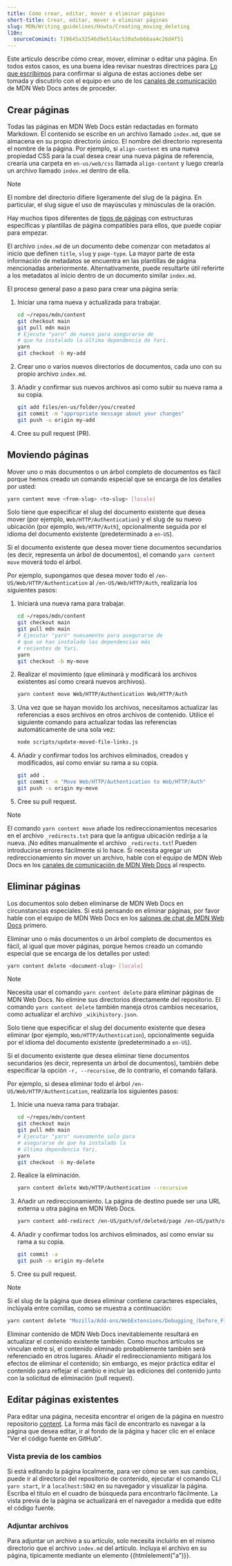 ```yaml
---
title: Cómo crear, editar, mover o eliminar páginas
short-title: Crear, editar, mover o eliminar páginas
slug: MDN/Writing_guidelines/Howto/Creating_moving_deleting
l10n:
  sourceComimit: 719645a32546d9e514ac530a5eb66aa4c26d4f51
---
```


Este artículo describe cómo crear, mover, eliminar o editar una página.
En todos estos casos, es una buena idea revisar nuestras directrices para [Lo que escribimos](/es/docs/MDN/Writing_guidelines/What_we_write) para confirmar si alguna de estas acciones debe ser tomada y discutirlo con el equipo en uno de los [canales de comunicación](/es/docs/MDN/Community/Communication_channels) de MDN Web Docs  antes de proceder.

## Crear páginas

Todas las páginas en MDN Web Docs están redactadas en formato Markdown. El contenido se escribe en un archivo llamado `index.md`, que se almacena en su propio directorio único. El nombre del directorio representa el nombre de la página. Por ejemplo, si `align-content` es una nueva propiedad CSS para la cual desea crear una nueva página de referencia, crearía una carpeta en `en-us/web/css` llamada `align-content` y luego crearía un archivo llamado `index.md` dentro de ella.

> [!NOTE]
> El nombre del directorio difiere ligeramente del slug de la página. En particular, el slug sigue el uso de mayúsculas y minúsculas de la oración.

Hay muchos tipos diferentes de [tipos de páginas](/es/docs/MDN/Writing_guidelines/Page_structures/Page_types) con estructuras específicas y plantillas de página compatibles para ellos, que puede copiar para empezar.

El archivo `index.md` de un documento debe comenzar con metadatos al inicio que definen `title`, `slug` y `page-type`. La mayor parte de esta información de metadatos se encuentra en las plantillas de página mencionadas anteriormente. Alternativamente, puede resultarte útil referirte a los metadatos al inicio dentro de un documento similar `index.md`.

El proceso general paso a paso para crear una página sería:

1. Iniciar una rama nueva y actualizada para trabajar.

   ```bash
   cd ~/repos/mdn/content
   git checkout main
   git pull mdn main
   # Ejecute "yarn" de nuevo para asegurarse de
   # que ha instalado la última dependencia de Yari.
   yarn
   git checkout -b my-add
   ```

2. Crear uno o varios nuevos directorios de documentos, cada uno con su propio archivo `index.md`.

3. Añadir y confirmar sus nuevos archivos así como subir su nueva rama a su copia.

   ```bash
   git add files/en-us/folder/you/created
   git commit -m "appropriate message about your changes"
   git push -u origin my-add
   ```

4. Cree su pull request (PR).

## Moviendo páginas

Mover uno o más documentos o un árbol completo de documentos es fácil
porque hemos creado un comando especial que se encarga de los detalles por usted:

```bash
yarn content move <from-slug> <to-slug> [locale]
```

Solo tiene que especificar el slug del documento existente que desea mover (por ejemplo, `Web/HTTP/Authentication`) y el slug de su nuevo ubicación (por ejemplo, `Web/HTTP/Auth`), opcionalmente seguida por el idioma del documento existente (predeterminado a `en-US`).

Si el documento existente que desea mover tiene documentos secundarios (es decir, representa un árbol de documentos), el comando `yarn content move` moverá todo el árbol.

Por ejemplo, supongamos que desea mover todo el `/en-US/Web/HTTP/Authentication` al `/en-US/Web/HTTP/Auth`, realizaría los siguientes pasos:

1. Iniciará una nueva rama para trabajar.

   ```bash
   cd ~/repos/mdn/content
   git checkout main
   git pull mdn main
   # Ejecutar "yarn" nuevamente para asegurarse de
   # que se han instalado las dependencias más
   # recientes de Yari.
   yarn
   git checkout -b my-move
   ```

2. Realizar el movimiento (que eliminará y modificará los archivos existentes así como creará nuevos archivos).

   ```bash
   yarn content move Web/HTTP/Authentication Web/HTTP/Auth
   ```

3. Una vez que se hayan movido los archivos, necesitamos actualizar las referencias a esos archivos en otros archivos de contenido. Utilice el siguiente comando para actualizar todas las referencias automáticamente de una sola vez:

   ```bash
   node scripts/update-moved-file-links.js
   ```

4. Añadir y confirmar todos los archivos eliminados, creados y modificados, así como enviar su rama a su copia.

   ```bash
   git add .
   git commit -m "Move Web/HTTP/Authentication to Web/HTTP/Auth"
   git push -u origin my-move
   ```

5. Cree su pull request.

> [!NOTE]
> El comando `yarn content move` añade los redireccionamientos necesarios en el archivo `_redirects.txt` para que la antigua ubicación redirija a la nueva. ¡No edites manualmente el archivo `_redirects.txt`! Pueden introducirse errores fácilmente si lo hace. Si necesita agregar un redireccionamiento sin mover un archivo, hable con el equipo de MDN Web Docs en los [canales de comunicación de MDN Web Docs](/es/docs/MDN/Community/Communication_channels) al respecto.

## Eliminar páginas

Los documentos solo deben eliminarse de MDN Web Docs en circunstancias especiales. Si está pensando en eliminar páginas, por favor hable con el equipo de MDN Web Docs en los [salones de chat de MDN Web Docs](/es/docs/MDN/Community/Communication_channels#chat_rooms) primero.

Eliminar uno o más documentos o un árbol completo de documentos es fácil, al igual que mover páginas, porque hemos creado un comando especial que se encarga de los detalles por usted:

```bash
yarn content delete <document-slug> [locale]
```

> [!NOTE]
> Necesita usar el comando `yarn content delete` para eliminar páginas de MDN Web Docs. No elimine sus directorios directamente del repositorio. El comando `yarn content delete` también maneja otros cambios necesarios, como actualizar el archivo `_wikihistory.json`.

Solo tiene que especificar el slug del documento existente que desea eliminar (por ejemplo, `Web/HTTP/Authentication`), opcionalmente seguida por el idioma del documento existente (predeterminado a `en-US`).

Si el documento existente que desea eliminar tiene documentos secundarios (es decir, representa un árbol de documentos), también debe especificar la opción `-r, --recursive`, de lo contrario, el comando fallará.

Por ejemplo, si desea eliminar todo el árbol `/en-US/Web/HTTP/Authentication`, realizaría los siguientes pasos:

1. Inicie una nueva rama para trabajar.

   ```bash
   cd ~/repos/mdn/content
   git checkout main
   git pull mdn main
   # Ejecutar "yarn" nuevamente solo para
   # asegurarse de que ha instalado la
   # última dependencia Yari.
   yarn
   git checkout -b my-delete
   ```

2. Realice la eliminación.

   ```bash
   yarn content delete Web/HTTP/Authentication --recursive
   ```

3. Añadir un redireccionamiento. La página de destino puede ser una URL externa u otra página en MDN Web Docs.

   ```bash
   yarn content add-redirect /en-US/path/of/deleted/page /en-US/path/of/target/page
   ```

4. Añadir y confirmar todos los archivos eliminados, así como enviar su rama a su copia.

   ```bash
   git commit -a
   git push -u origin my-delete
   ```

5. Cree su pull request.

> [!NOTE]
> Si el slug de la página que desea eliminar contiene caracteres especiales, inclúyala entre comillas, como se muestra a continuación:
>
> ```bash
> yarn content delete "Mozilla/Add-ons/WebExtensions/Debugging_(before_Firefox_50)"
> ```

Eliminar contenido de MDN Web Docs inevitablemente resultará en actualizar el contenido existente también. Como muchos artículos se vinculan entre sí, el contenido eliminado probablemente también será referenciado en otros lugares. Añadir el redireccionamiento mitigará los efectos de eliminar el contenido; sin embargo, es mejor práctica editar el contenido para reflejar el cambio e incluir las ediciones del contenido junto con la solicitud de eliminación (pull request).

## Editar páginas existentes

Para editar una página, necesita encontrar el origen de la página en nuestro repositorio [content](https://github.com/mdn/content). La forma más fácil de encontrarlo es navegar a la página que desea editar, ir al fondo de la página y hacer clic en el enlace "Ver el código fuente en GitHub".

### Vista previa de los cambios

Si está editando la página localmente, para ver cómo se ven sus cambios, puede ir al directorio del repositorio de contenido, ejecutar el comando CLI `yarn start`, ir a `localhost:5042` en su navegador y visualizar la página. Escriba el título en el cuadro de búsqueda para encontrarlo fácilmente. La vista previa de la página se actualizará en el navegador a medida que edite el código fuente.

### Adjuntar archivos

Para adjuntar un archivo a su artículo, solo necesita incluirlo en el mismo directorio que el archivo `index.md` del artículo. Incluya el archivo en su página, típicamente mediante un elemento {{htmlelement("a")}}.
